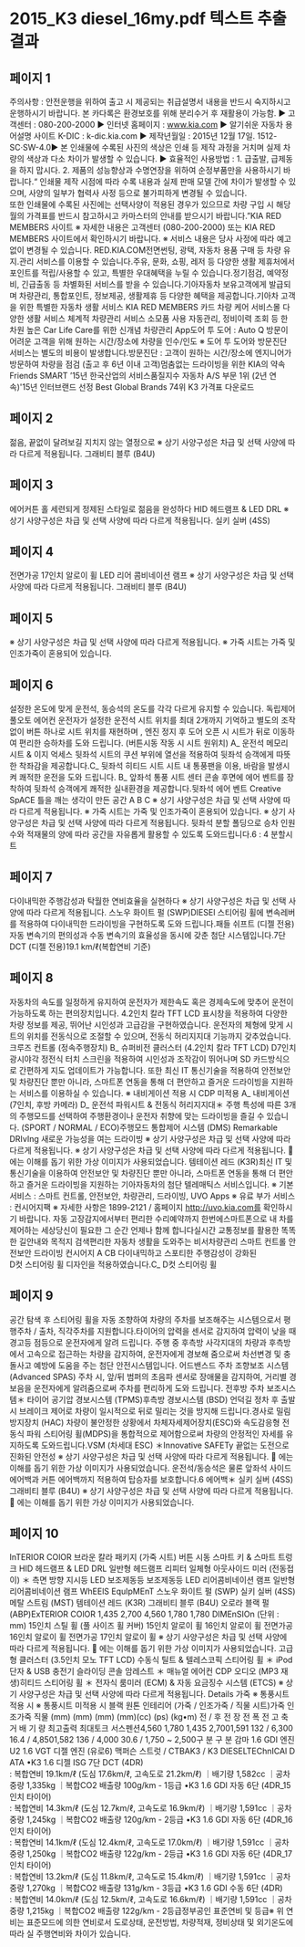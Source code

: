# 2015_K3 diesel_16my.pdf 텍스트 추출 결과

## 페이지 1

  주의사항 : 안전운행을 위하여 출고 시 제공되는 취급설명서 내용을 반드시 숙지하시고 운행하시기 바랍니다.
  본 카다록은 환경보호를 위해 분리수거 후 재활용이 가능함.
  ▶ 고객센터 : 080-200-2000
  ▶ 인터넷 홈페이지 : www.kia.com                  ▶ 알기쉬운 자동차 용어설명 사이트 K-DIC : k-dic.kia.com
  ▶ 제작년월일 : 2015년 12월 17일.   1512-SC·SW-4.0▶ 본 인쇄물에 수록된 사진의 색상은 인쇄 등 제작 과정을 거치며 실제 차량의 색상과 다소 차이가 발생할 수 있습니다.
▶ 효율적인 사용방법 : 1. 급출발, 급제동을 하지 맙시다.  2. 제품의 성능향상과 수명연장을 위하여 순정부품만을 사용하시기 바랍니다.“  인쇄물 제작 시점에 따라 수록 내용과 실제 판매 모델 간에 차이가 발생할 수 있으며, 사양의 일부가 협력사 사정 등으로 불가피하게 변경될 수 있습니다.  
또한 인쇄물에 수록된 사진에는 선택사양이 적용된 경우가 있으므로 차량 구입 시 해당월의 가격표를 반드시 참고하시고 카마스터의 안내를 받으시기 바랍니다.”KIA RED MEMBERS 사이트 ※ 자세한 내용은 고객센터 (080-200-2000) 또는 KIA RED MEMBERS 사이트에서 확인하시기 바랍니다. ※ 서비스 내용은 당사 사정에 따라 예고없이 변경될 수 있습니다. RED.KIA.COM전면썬팅, 광택, 자동차 용품 
구매 등 차량 유지.관리 서비스를 
이용할 수 있습니다.주유, 문화, 쇼핑, 레저 등 다양한 
생활 제휴처에서 포인트를 
적립/사용할 수 있고, 특별한 
우대혜택을 누릴 수 있습니다.정기점검, 예약정비, 긴급출동 등
차별화된 서비스를 받을 수 
있습니다.기아자동차 보유고객에게 
발급되며 차량관리, 통합포인트, 
정보제공, 생활제휴 등 다양한 
혜택을 제공합니다.기아차 고객을 위한 특별한 자동차 생활 서비스 
KIA RED MEMBERS 카드 차량 케어 서비스몰 다양한 생활 서비스 체계적 차량관리 서비스
소모품 사용 자동관리, 정비이력 
조회 등 한 차원 높은 Car Life 
Care를 위한 신개념 차량관리 App도어 투 도어 : Auto Q 방문이 어려운 
고객을 위해 원하는 시간/장소에 
차량을 인수/인도
※ 도어 투 도어와 방문진단 서비스는 별도의 비용이 발생합니다.방문진단  : 고객이 원하는 
시간/장소에 엔지니어가 방문하여 
차량을 점검 (출고 후 6년 이내 고객)멈춤없는 드라이빙을 위한 KIA의 약속 
Friends SMART
 ’15년 한국산업의 서비스품질지수
자동차 A/S 부문 1위 (2년 연속)'15년 인터브랜드 선정
Best Global Brands 74위
K3 가격표 다운로드

## 페이지 2

젊음, 끝없이 달려보길
지치지 않는 열정으로
※ 상기 사양구성은 차급 및 선택 사양에 따라 다르게 적용됩니다.  그래비티 블루 (B4U)

## 페이지 3

에어커튼 홀 세련되게 정제된 스타일로 젊음을 완성하다
HID 헤드램프 & LED DRL
※ 상기 사양구성은 차급 및 선택 사양에 따라 다르게 적용됩니다.  실키 실버 (4SS)

## 페이지 4

전면가공 17인치 알로이 휠 
LED 리어 콤비네이션 램프 
※ 상기 사양구성은 차급 및 선택 사양에 따라 다르게 적용됩니다.  그래비티 블루 (B4U)

## 페이지 5

※ 상기 사양구성은 차급 및 선택 사양에 따라 다르게 적용됩니다.  ※ 가죽 시트는 가죽 및 인조가죽이 혼용되어 있습니다.   

## 페이지 6

설정한 온도에 맞게 운전석, 동승석의 온도를
각각 다르게 유지할 수 있습니다. 독립제어 풀오토 에어컨 
운전자가 설정한 운전석 시트 위치를 최대 2개까지 기억하고 
별도의 조작없이 버튼 하나로 시트 위치를 재현하며 , 
엔진 정지 후 도어 오픈 시 시트가 뒤로 이동하여 
편리한 승하차를 도와 드립니다. 
(버튼시동 작동 시 시트 원위치) A_ 운전석 메모리 시트 & 이지 억세스 
뒷좌석 시트의 쿠션 부위에 열선을 적용하여 
뒷좌석 승객에게 따뜻한 착좌감을 제공합니다.C_ 뒷좌석 히티드 시트 시트 내 통풍팬을 이용, 바람을 발생시켜 
쾌적한 운전을 도와 드립니다. B_ 앞좌석 통풍 시트 
센터 콘솔 후면에 에어 벤트를 장착하여 
뒷좌석 승객에게 쾌적한 실내환경을 제공합니다.뒷좌석 에어 벤트 
Creative
SpACE
틀을 깨는 생각이 만든 공간
A
B
C
※ 상기 사양구성은 차급 및 선택 사양에 따라 다르게 적용됩니다.  ※ 가죽 시트는 가죽 및 인조가죽이 혼용되어 있습니다.   ※ 상기 사양구성은 차급 및 선택 사양에 따라 다르게 적용됩니다.  뒷좌석 분할 폴딩으로 승차 인원 수와 
적재물의 양에 따라 공간을 자유롭게 
활용할 수 있도록 도와드립니다.6 : 4 분할시트 

## 페이지 7

다이내믹한 주행감성과 
탁월한 연비효율을 실현하다 
※ 상기 사양구성은 차급 및 선택 사양에 따라 다르게 적용됩니다.  스노우 화이트 펄 (SWP)DIESEl
스티어링 휠에 변속레버를 적용하여 다이내믹한 
드라이빙을 구현하도록 도와 드립니다.패들 쉬프트 (디젤 전용)
자동 변속기의 편의성과 수동 변속기의 효율성을
동시에 갖춘 첨단 시스템입니다.7단 DCT (디젤 전용)19.1 km/ℓ(복합연비 기준) 

## 페이지 8

자동차의 속도를 일정하게 유지하여 
운전자가 제한속도 혹은 경제속도에 맞추어 
운전이 가능하도록 하는 편의장치입니다.
4.2인치 칼라 TFT LCD 표시창을 적용하여 다양한 차량 
정보를 제공, 뛰어난 시인성과 고급감을 구현하였습니다.
운전자의 체형에 맞게 시트의 위치를 전동식으로 조절할 수 
있으며, 전동식 허리지지대 기능까지 갖추었습니다. 크루즈 컨트롤 (정속주행장치)
B_ 슈퍼비전 클러스터  (4.2인치 칼라 TFT LCD)
D7인치 광시야각 정전식 터치 스크린을 적용하여 시인성과 
조작감이 뛰어나며 SD 카드방식으로 간편하게 지도 
업데이트가 가능합니다. 또한 최신 IT 통신기술을 적용하여 
안전보안 및 차량진단 뿐만 아니라, 스마트폰 연동을 통해 
더 편안하고 즐거운 드라이빙을 지원하는   서비스를
이용하실 수 있습니다. ※ 내비게이션 적용 시 CDP 미적용 A_ 내비게이션                 (7인치, 후방 카메라)
D_ 운전석 파워시트 & 전동식 허리지지대＊ 
주행 특성에 따른 3개의 주행모드를 선택하여
주행환경이나 운전자 취향에 맞는 드라이빙을 
즐길 수 있습니다. (SPORT / NORMAL / ECO)주행모드 통합제어 시스템 (DMS) Remarkable
DRIvIng
새로운 가능성을 여는 드라이빙
※ 상기 사양구성은 차급 및 선택 사양에 따라 다르게 적용됩니다. ※ 상기 사양구성은 차급 및 선택 사양에 따라 다르게 적용됩니다.     에는 이해를 돕기 위한 가상 이미지가 사용되었습니다.   템테이션 레드 (K3R)최신 IT 및 통신기술을 이용하여 안전보안 및 차량진단 뿐만 아니라,
스마트폰 연동을 통해 더 편안하고 즐거운 드라이빙을 지원하는 기아자동차의 첨단 텔레매틱스 서비스입니다. 
※ 기본서비스 : 스마트 컨트롤, 안전보안, 차량관리, 드라이빙, UVO Apps   ※ 유료 부가 서비스 : 컨시어지팩   ※ 자세한 사항은 1899-2121 /   홈페이지 http://uvo.kia.com를 확인하시기 바랍니다.
자동 고장감지에서부터 
편리한 수리예약까지 한번에스마트폰으로 
내 차를 제어하는 세상당신이 필요한 그 순간 
언제나 함께 합니다실시간 교통정보를 활용한 
똑똑한 길안내와 목적지 검색편리한 자동차 생활을 
도와주는 비서차량관리 스마트 컨트롤 안전보안 드라이빙 컨시어지
A
CB
다이내믹하고 스포티한 주행감성이 강화된  
D컷 스티어링 휠 디자인을 적용하였습니다.C_ D컷 스티어링 휠 

## 페이지 9

공간 탐색 후 스티어링 휠을 자동 조향하여 차량의 주차를 보조해주는 시스템으로서 
평행주차 / 출차, 직각주차를 지원합니다.타이어의 압력을 센서로 감지하여 압력이 낮을 때 경고등 점등으로 
운전자에게 알려 드립니다. 주행 중 후측방 사각지대의 차량과 후측방에서 고속으로 접근하는 
차량을 감지하여, 운전자에게 경보해 줌으로써 차선변경 및 충돌사고 예방에 
도움을 주는 첨단 안전시스템입니다. 
어드밴스드 주차 조향보조 시스템 (Advanced SPAS)
주차 시, 앞/뒤 범퍼의 초음파 센서로 장애물을 감지하여, 거리별 경보음을
운전자에게 알려줌으로써 주차를 편리하게 도와 드립니다. 전후방 주차 보조시스템＊ 타이어 공기압 경보시스템 (TPMS)후측방 경보시스템 (BSD)
언덕길 정차 후 출발 시 브레이크 제어로 차량이 일시적으로 뒤로 밀리는 것을
방지해 드립니다.경사로 밀림 방지장치 (HAC)
차량이 불안정한 상황에서 차체자세제어장치(ESC)와 
속도감응형 전동식 파워 스티어링 휠(MDPS)을 
통합적으로 제어함으로써 차량의 안정적인 자세를 
유지하도록 도와드립니다.VSM (차세대 ESC) ＊Innovative 
SAFETy
끝없는 도전으로 진화된 안전성 
※ 상기 사양구성은 차급 및 선택 사양에 따라 다르게 적용됩니다.     에는 이해를 돕기 위한 가상 이미지가 사용되었습니다.   운전석/동승석은 물론 앞좌석 사이드 에어백과 커튼 에어백까지 적용하여 탑승자를 보호합니다.6 에어백＊ 
실키 실버 (4SS) 그래비티 블루 (B4U)
※ 상기 사양구성은 차급 및 선택 사양에 따라 다르게 적용됩니다.     에는 이해를 돕기 위한 가상 이미지가 사용되었습니다.   

## 페이지 10

InTERIOR COlOR
브라운 칼라 패키지  (가죽 시트) 
버튼 시동 스마트 키 & 스마트 트렁크
HID 헤드램프 & LED DRL
일반형 헤드램프 리피터 일체형 아웃사이드 미러 (전동접이) ＊ 
측면 방향 지시등 LED 보조제동등 
보조제동등 LED 리어콤비네이션 램프 
일반형 리어콤비네이션 램프 
WhEElS EquIpMEnT
스노우 화이트 펄 (SWP) 실키 실버 (4SS) 메탈 스트림 (MST)
템테이션 레드 (K3R) 그래비티 블루 (B4U) 오로라 블랙 펄 (ABP)ExTERIOR COlOR
1,435
2,700
4,560
1,780 1,780
DIMEnSIOn   (단위 : mm)
15인치 스틸 휠 
(풀 사이즈 휠 커버)
15인치 알로이 휠
16인치 알로이 휠
전면가공 16인치 알로이 휠
전면가공 17인치 알로이 휠
※ 상기 사양구성은 차급 및 선택 사양에 따라 다르게 적용됩니다.     에는 이해를 돕기 위한 가상 이미지가 사용되었습니다.   고급형 클러스터 (3.5인치 모노 TFT LCD) 수동식 틸트 & 텔레스코픽 스티어링 휠 ＊
iPod 단자 & USB 충전기 슬라이딩 콘솔 암레스트 ＊ 매뉴얼 에어컨
CDP 오디오 (MP3 재생)히티드 스티어링 휠 ＊ 
전자식 룸미러 (ECM) & 자동 요금징수 시스템 (ETCS) 
※ 상기 사양구성은 차급 및 선택 사양에 따라 다르게 적용됩니다.  Details
가죽 
※ 통풍시트 적용 시 
※ 통풍시트 미적용 시 
블랙 원톤 인테리어  (가죽 / 인조가죽 / 직물 시트)가죽 
인조가죽 
직물 (mm)
(mm)
(mm)
(mm)(cc)
(ps)
(kg•m)
전 / 후 전     장
전     폭
전     고
축     거       배  기  량
최고출력
최대토크
서스펜션4,560
1,780
1,435
2,7001,591
132 / 6,300
16.4 / 4,8501,582
136 / 4,000
30.6 / 1,750 ~ 2,500구             분 구             분 감마 1.6 GDI 엔진 U2 1.6 VGT 디젤 엔진 (유로6)
맥퍼슨 스트럿 / CTBAK3 / K3 DIESELTEChnICAl D ATA
•K3 1.6 디젤 ISG 7단 DCT (4DR)  
     : 복합연비 19.1km/ℓ (도심 17.6km/ℓ, 고속도로 21.2km/ℓ) ｜배기량 1,582cc ｜공차중량 1,335kg ｜복합CO2 배출량 100g/km - 1등급
•K3 1.6 GDI 자동 6단 (4DR_15인치 타이어)  
     : 복합연비 14.3km/ℓ (도심 12.7km/ℓ, 고속도로 16.9km/ℓ)  ｜배기량 1,591cc  ｜공차중량 1,245kg ｜복합CO2 배출량 120g/km  - 2등급
•K3 1.6 GDI 자동 6단 (4DR_16인치 타이어)  
     : 복합연비 14.1km/ℓ (도심 12.4km/ℓ, 고속도로 17.0km/ℓ)  ｜배기량 1,591cc  ｜공차중량 1,250kg  ｜복합CO2 배출량 122g/km - 2등급
•K3 1.6 GDI 자동 6단 (4DR_17인치 타이어)  
     : 복합연비 13.2km/ℓ (도심 11.8km/ℓ, 고속도로 15.4km/ℓ)  ｜배기량 1,591cc  ｜공차중량 1,270kg ｜복합CO2 배출량 131g/km - 3등급
•K3 1.6 GDI 수동 6단 (4DR)  
     : 복합연비 14.0km/ℓ (도심 12.5km/ℓ, 고속도로 16.6km/ℓ) ｜배기량 1,591cc  ｜공차중량 1,215kg ｜복합CO2 배출량 122g/km - 2등급정부공인 표준연비 및 등급※ 위 연비는 표준모드에 의한 연비로서 도로상태, 운전방법, 차량적재, 정비상태 및 외기온도에 따라 실 주행연비와 차이가 있습니다.   

